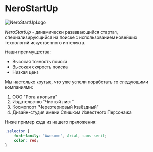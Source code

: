 # NeroStartUp

![NeroStartUpLogo](https://netology-code.github.io/git-homeworks/introduction/assets/logo.png)

*NeroStartUp* - динамически развивающийся стартап, специализирующийся на поиске с использованием новейших технологий искуственного интелекта.

Наши преимущества:
* Высокая точность поиска
* Высокая скорость поиска
* Низкая цена

Мы настолько крутые, что уже успели поработать со следующими компаниями:
1. ООО "Рога и копыта"
1. Издательство "Чистый лист"
1. Космопорт "Черезтерновый Кзвёздный"
1. Дизайн-студия имени Слишком Известного Персонажа

Ниже пример кода из нашего приложения:

```css
.selector {
	font-family: "Awesome", Arial, sans-serif;
	color: red;
}
```
